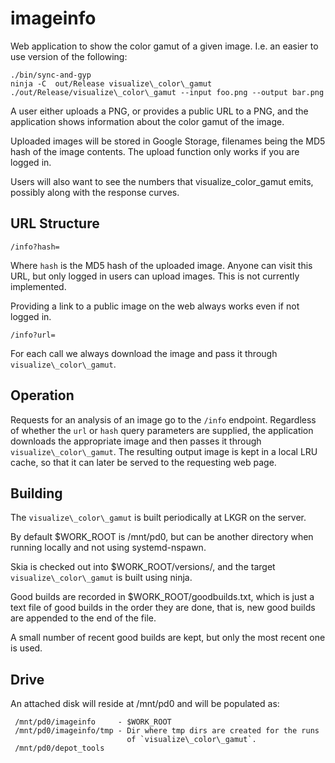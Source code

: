imageinfo
=========

Web application to show the color gamut of a given image. I.e. an easier to use
version of the following:

    ./bin/sync-and-gyp
    ninja -C  out/Release visualize\_color\_gamut
    ./out/Release/visualize\_color\_gamut --input foo.png --output bar.png

A user either uploads a PNG, or provides a public URL to a PNG, and the
application shows information about the color gamut of the image.

Uploaded images will be stored in Google Storage, filenames being the MD5 hash
of the image contents. The upload function only works if you are logged in.

Users will also want to see the numbers that visualize\_color\_gamut emits,
possibly along with the response curves.


URL Structure
-------------

    /info?hash=

Where `hash` is the MD5 hash of the uploaded image. Anyone can visit this URL,
but only logged in users can upload images. This is not currently implemented.

Providing a link to a public image on the web always works even if not logged
in.

    /info?url=

For each call we always download the image and pass it through
`visualize\_color\_gamut`.

Operation
---------

Requests for an analysis of an image go to the `/info` endpoint. Regardless of
whether the `url` or `hash` query parameters are supplied, the application
downloads the appropriate image and then passes it through
`visualize\_color\_gamut`. The resulting output image is kept in a local LRU
cache, so that it can later be served to the requesting web page.


Building
--------

The `visualize\_color\_gamut` is built periodically at LKGR on the server.

By default $WORK\_ROOT is /mnt/pd0, but can be another directory when running
locally and not using systemd-nspawn.

Skia is checked out into $WORK\_ROOT/versions/<githash>, and the target
`visualize\_color\_gamut` is built using ninja.

Good builds are recorded in $WORK\_ROOT/goodbuilds.txt, which is just a text
file of good builds in the order they are done, that is, new good builds are
appended to the end of the file.

A small number of recent good builds are kept, but only the most recent one is
used.

Drive
-----

An attached disk will reside at /mnt/pd0 and will be populated as:

     /mnt/pd0/imageinfo     - $WORK_ROOT
     /mnt/pd0/imageinfo/tmp - Dir where tmp dirs are created for the runs
                              of `visualize\_color\_gamut`.
     /mnt/pd0/depot_tools
